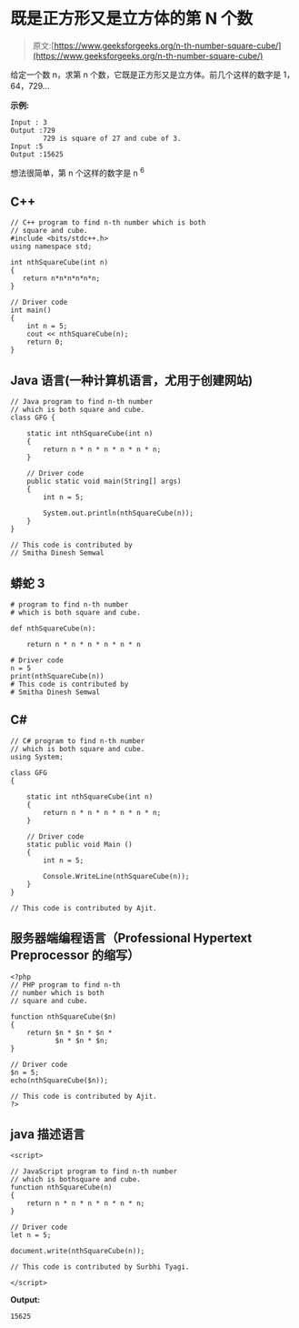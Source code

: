 # 既是正方形又是立方体的第 N 个数

> 原文:[https://www.geeksforgeeks.org/n-th-number-square-cube/](https://www.geeksforgeeks.org/n-th-number-square-cube/)

给定一个数 n，求第 n 个数，它既是正方形又是立方体。前几个这样的数字是 1，64，729…

**示例:**

```
Input : 3
Output :729
        729 is square of 27 and cube of 3.
Input :5
Output :15625
```

想法很简单，第 n 个这样的数字是 n <sup>6</sup>

## C++

```
// C++ program to find n-th number which is both
// square and cube.
#include <bits/stdc++.h>
using namespace std;

int nthSquareCube(int n)
{
   return n*n*n*n*n*n;
}

// Driver code
int main()
{
    int n = 5;
    cout << nthSquareCube(n);
    return 0;
}
```

## Java 语言(一种计算机语言，尤用于创建网站)

```
// Java program to find n-th number
// which is both square and cube.
class GFG {

    static int nthSquareCube(int n)
    {
        return n * n * n * n * n * n;
    }

    // Driver code
    public static void main(String[] args)
    {
        int n = 5;

        System.out.println(nthSquareCube(n));
    }
}

// This code is contributed by
// Smitha Dinesh Semwal
```

## 蟒蛇 3

```
# program to find n-th number
# which is both square and cube.

def nthSquareCube(n):

    return n * n * n * n * n * n

# Driver code
n = 5
print(nthSquareCube(n))
# This code is contributed by
# Smitha Dinesh Semwal
```

## C#

```
// C# program to find n-th number
// which is both square and cube.
using System;

class GFG
{

    static int nthSquareCube(int n)
    {
        return n * n * n * n * n * n;
    }

    // Driver code
    static public void Main ()
    {
        int n = 5;

        Console.WriteLine(nthSquareCube(n));
    }
}

// This code is contributed by Ajit.
```

## 服务器端编程语言（Professional Hypertext Preprocessor 的缩写）

```
<?php
// PHP program to find n-th
// number which is both
// square and cube.

function nthSquareCube($n)
{
    return $n * $n * $n *
           $n * $n * $n;
}

// Driver code
$n = 5;
echo(nthSquareCube($n));

// This code is contributed by Ajit.
?>
```

## java 描述语言

```
<script>

// JavaScript program to find n-th number
// which is bothsquare and cube.
function nthSquareCube(n)
{
    return n * n * n * n * n * n;
}

// Driver code
let n = 5;

document.write(nthSquareCube(n));

// This code is contributed by Surbhi Tyagi.

</script>
```

**Output:** 

```
15625
```
